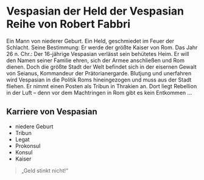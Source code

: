 # Vespasian der Held der Vespasian Reihe von Robert Fabbri
Ein Mann von niederer Geburt.
Ein Held, geschmiedet im Feuer der Schlacht.
Seine Bestimmung: Er werde der größte Kaiser von Rom.
Das Jahr 26 n. Chr.: Der 16-jährige Vespasian verlässt sein behütetes Heim. Er will den Namen seiner Familie ehren, sich der Armee anschließen und Rom dienen. 
Doch die größte Stadt der Welt befindet sich in der eisernen Gewalt von Seianus, Kommandeur der Prätorianergarde.
Blutjung und unerfahren wird Vespasian in die Politik Roms hineingezogen und muss aus der Stadt fliehen. 
Er nimmt einen Posten als Tribun in Thrakien an. Dort liegt Rebellion in der Luft – denn vor dem Machtringen in Rom gibt es kein Entkommen …

## Karriere von Vespasian
* niedere Geburt
* Tribun
* Legat
* Prokonsul
* Konsul
* Kaiser

> „Geld stinkt nicht!“

